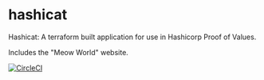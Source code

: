 # hashicat
Hashicat: A terraform built application for use in Hashicorp Proof of Values.

Includes the "Meow World" website.

[![CircleCI](https://circleci.com/gh/hashicorp/hashicat-azure.svg?style=svg)](https://circleci.com/gh/hashicorp/hashicat-azure)

